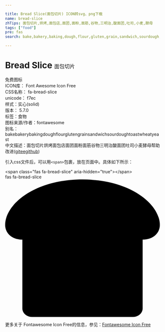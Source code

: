 ```yaml
---

title: Bread Slice(面包切片) ICON转svg、png下载
name: bread-slice
zhTips: 面包切片,烘烤,面包店,面团,面粉,面筋,谷物,三明治,酸面团,吐司,小麦,酵母
tags: ["food"]
pre: fas
search: bake,bakery,baking,dough,flour,gluten,grain,sandwich,sourdough,toast,wheat,yeast

---
```


# Bread Slice  <small style="font-size: 60%;font-weight: 100">面包切片</small>


<div class="detail-page">
<p>
<span><span class="badge-success badge">免费图标</span> </span>
<br/>
<span>
ICON库：
<span class="badge-secondary badge">Font Awesome Icon Free</span> 
</span>
<br/>
<span>
CSS名称：
<span class="badge-secondary badge">fa-bread-slice</span> 
</span>
<br/>
<span>
unicode：
<span class="badge-secondary badge">f7ec</span> 
<copy-btn content='f7ec' btn-title=""></copy-btn>
<copy-btn :content='String.fromCodePoint(parseInt("f7ec", 16))' btn-title="复制U"></copy-btn>
</span><br/><span>样式：<span class="badge-light badge">实心(solid)</span></span>
<br/>
<span>
版本：
<span class="badge-secondary badge">5.7.0</span> 
</span><br/><span>标签：<span class="badge-light badge"><router-link to="/tags/food.html">食物</router-link></span></span>
<br/>
<span>图标来源/作者：<span class="badge-light badge">fontawesome</span></span> 
<br/>
<span>别名：<span class="badge-light badge">bake</span><span class="badge-light badge">bakery</span><span class="badge-light badge">baking</span><span class="badge-light badge">dough</span><span class="badge-light badge">flour</span><span class="badge-light badge">gluten</span><span class="badge-light badge">grain</span><span class="badge-light badge">sandwich</span><span class="badge-light badge">sourdough</span><span class="badge-light badge">toast</span><span class="badge-light badge">wheat</span><span class="badge-light badge">yeast</span></span><br/><span class="zh-detail">中文描述：<span class="badge-primary badge">面包切片</span><span class="badge-primary badge">烘烤</span><span class="badge-primary badge">面包店</span><span class="badge-primary badge">面团</span><span class="badge-primary badge">面粉</span><span class="badge-primary badge">面筋</span><span class="badge-primary badge">谷物</span><span class="badge-primary badge">三明治</span><span class="badge-primary badge">酸面团</span><span class="badge-primary badge">吐司</span><span class="badge-primary badge">小麦</span><span class="badge-primary badge">酵母</span><span class="help-link"><span>帮助改进</span>(<a href="https://gitee.com/liuwave/icon-helper/edit/master/json/fontawesome/solid/bread-slice.json" target="_blank" rel="noopener noreferrer">gitee</a><a href="https://github.com/liuwave/icon-helper/edit/master/json/fontawesome/solid/bread-slice.json" target="_blank" rel="noopener noreferrer">github</a></span>)</span><br/>
</p>
</div>
<div class="alert alert-dark">
  <i class="fas fa-bread-slice fa-xs"></i>
  <i class="fas fa-bread-slice fa-sm"></i>
  <i class="fas fa-bread-slice fa-lg"></i>
  <i class="fas fa-bread-slice fa-2x"></i>
  <i class="fas fa-bread-slice fa-3x"></i>
  <i class="fas fa-bread-slice fa-5x"></i>
  <i class="fas fa-bread-slice fa-7x"></i>
</div>
<div>
  <p>引入css文件后，可以用<code>&lt;span&gt;</code>包裹，放在页面中。具体如下所示：    
  </p>
  <div class="alert alert-primary" style="font-size: 14px">
    &lt;span class="fas fa-bread-slice" aria-hidden="true"&gt;&lt;/span&gt;
    <copy-btn content='<span class="fas fa-bread-slice" aria-hidden="true"></span>'></copy-btn>
  </div>
  <div class="alert alert-secondary">
    <i class="fas fa-bread-slice"
    style="font-size: 24px"
    aria-hidden="true"></i> fas fa-bread-slice
    <copy-btn content="fas fa-bread-slice" btn-title="复制图标名称"></copy-btn>
  </div>
</div>
<div id="svg" class="svg-wrap">
<svg xmlns="http://www.w3.org/2000/svg" viewBox="0 0 576 512"><path d="M288 0C108 0 0 93.4 0 169.14 0 199.44 24.24 224 64 224v256c0 17.67 16.12 32 36 32h376c19.88 0 36-14.33 36-32V224c39.76 0 64-24.56 64-54.86C576 93.4 468 0 288 0z"/></svg>
</div>
<detail full-name='fa-bread-slice'></detail>
    
<div><p>更多关于  Fontawesome Icon Free的信息，参见：<a target="_blank" href="https://iconhelper.cn/fontawesome.html">Fontawesome Icon Free</a>
</p></div>
